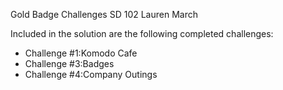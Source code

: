Gold Badge Challenges SD 102
Lauren March

Included in the solution are the following completed challenges:
- Challenge #1:Komodo Cafe 
- Challenge #3:Badges
- Challenge #4:Company Outings 


 
